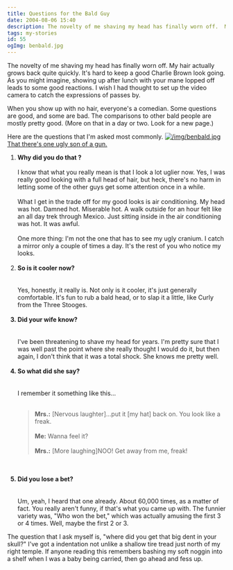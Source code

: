 ```yaml
---
title: Questions for the Bald Guy
date: 2004-08-06 15:40
description: The novelty of me shaving my head has finally worn off.  My hair actually grows back quite quickly.  It's hard to keep a good Charlie Brown look going.  As you might imagine, showing up after lunch with your mane lopped off leads to some good reactions.  I wish I had thought to set up the video camera to catch the expressions of passes by.
tags: my-stories
id: 55
ogImg: benbald.jpg
---
```

The novelty of me shaving my head has finally worn off.  My hair actually grows back quite quickly.  It's hard to keep a good Charlie Brown look going.  As you might imagine, showing up after lunch with your mane lopped off leads to some good reactions.  I wish I had thought to set up the video camera to catch the expressions of passes by.

When you show up with no hair, everyone's a comedian.  Some questions are good, and some are bad.  The comparisons to other bald people are mostly pretty good.  (More on that in a day or two.  Look for a new page.)

Here are the questions that I'm asked most commonly.
<a class="lightview alignright" href="/img/benbald.jpg" data-lightview-caption="That there's one ugly son of a gun." data-lightview-group="group1" style="width:350px;"><img src="/img/benbald.jpg" alt="/img/benbald.jpg"><br><span class="caption">That there's one ugly son of a gun.</span></a>

<ol><b><li />Why did you do that ?</b>
<br><br>
I know that what you really mean is that I look a lot uglier now.  Yes, I was really good looking with a full head of hair, but heck, there's no harm in letting some of the other guys get some attention once in a while.  
<br><br>
What I get in the trade off for my good looks is air conditioning.  My head was hot.  Damned hot.  Miserable hot.  A walk outside for an hour felt like an all day trek through Mexico.  Just sitting inside in the air conditioning was hot.  It was awful.
<br><br>
One more thing:  I'm not the one that has to see my ugly cranium.  I catch a mirror only a couple of times a day.  It's the rest of you who notice my looks.
<br><br>
<b><li>So is it cooler now?</li></b>
<br><br>
Yes, honestly, it really is.  Not only is it cooler, it's just generally comfortable.  It's fun to rub a bald head, or to slap it a little, like Curly from the Three Stooges.
<br><br>
<b><li>Did your wife know?</li></b>
<br><br>
I've been threatening to shave my head for years.  I'm pretty sure that I was well past the point where she really thought I would do it, but then again, I don't think that it was a total shock.  She knows me pretty well.
<br><br>
<b><li>So what did she say?</li></b>
<br><br>
I remember it something like this...
<br><br>
<blockquote><b>Mrs.:</b>  [Nervous laughter]...put it [my hat] back on.  You look like a freak.
<br><br>
<b>Me:</b>  Wanna feel it?
<br><br>
<b>Mrs.:</b>  [More laughing]NOO!  Get away from me, freak!</blockquote>
<br><br>
<b><li>Did you lose a bet?</li></b>
<br><br>
Um, yeah, I heard that one already.  About 60,000 times, as a matter of fact.  You really aren't funny, if that's what you came up with.  The funnier variety was, "Who won the bet," which was actually amusing the first 3 or 4 times.  Well, maybe the first 2 or 3.
</ol>

The question that I ask myself is, "where did you get that big dent in your skull?"  I've got a indentation not unlike a shallow tire tread just north of my right temple.  If anyone reading this remembers bashing my soft noggin into a shelf when I was a baby being carried, then go ahead and fess up.

